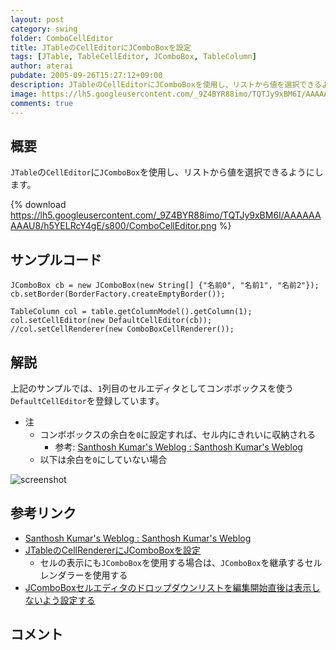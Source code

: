 ```yaml
---
layout: post
category: swing
folder: ComboCellEditor
title: JTableのCellEditorにJComboBoxを設定
tags: [JTable, TableCellEditor, JComboBox, TableColumn]
author: aterai
pubdate: 2005-09-26T15:27:12+09:00
description: JTableのCellEditorにJComboBoxを使用し、リストから値を選択できるようにします。
image: https://lh5.googleusercontent.com/_9Z4BYR88imo/TQTJy9xBM6I/AAAAAAAAAU8/h5YELRcY4gE/s800/ComboCellEditor.png
comments: true
---
```

## 概要
`JTable`の`CellEditor`に`JComboBox`を使用し、リストから値を選択できるようにします。

{% download https://lh5.googleusercontent.com/_9Z4BYR88imo/TQTJy9xBM6I/AAAAAAAAAU8/h5YELRcY4gE/s800/ComboCellEditor.png %}

## サンプルコード
<pre class="prettyprint"><code>JComboBox cb = new JComboBox(new String[] {"名前0", "名前1", "名前2"});
cb.setBorder(BorderFactory.createEmptyBorder());

TableColumn col = table.getColumnModel().getColumn(1);
col.setCellEditor(new DefaultCellEditor(cb));
//col.setCellRenderer(new ComboBoxCellRenderer());
</code></pre>

## 解説
上記のサンプルでは、`1`列目のセルエディタとしてコンボボックスを使う`DefaultCellEditor`を登録しています。

- 注
    - コンボボックスの余白を`0`に設定すれば、セル内にきれいに収納される
        - 参考: [Santhosh Kumar's Weblog : Santhosh Kumar's Weblog](http://www.jroller.com/page/santhosh?entry=tweaking_jtable_editing)
    - 以下は余白を`0`にしていない場合

<!-- dummy comment line for breaking list -->
![screenshot](https://lh3.googleusercontent.com/_9Z4BYR88imo/TQTJ1Ykl--I/AAAAAAAAAVA/ZRLgScHCF3s/s800/ComboCellEditor1.png)

## 参考リンク
- [Santhosh Kumar's Weblog : Santhosh Kumar's Weblog](http://www.jroller.com/page/santhosh?entry=tweaking_jtable_editing)
- [JTableのCellRendererにJComboBoxを設定](https://ateraimemo.com/Swing/ComboCellRenderer.html)
    - セルの表示にも`JComboBox`を使用する場合は、`JComboBox`を継承するセルレンダラーを使用する
- [JComboBoxセルエディタのドロップダウンリストを編集開始直後は表示しないよう設定する](https://ateraimemo.com/Swing/CellEditorTogglePopup.html)

<!-- dummy comment line for breaking list -->

## コメント
